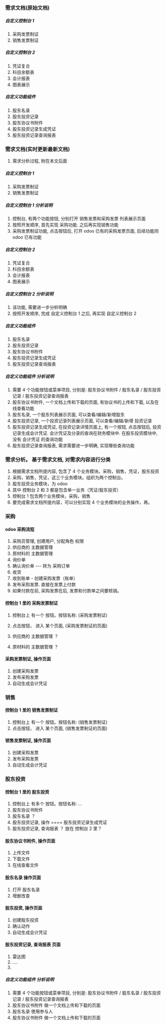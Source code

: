 ### 需求文档(原始文档)

##### 自定义控制台 1

1. 采购发票制证
2. 销售发票制证

##### 自定义控制台 2

1. 凭证复合
2. 科目余额表
3. 会计报表
4. 图表展示

##### 自定义功能组件

1. 股东名录
2. 股东投资记录
3. 股东协议书附件
4. 股东投资记录生成凭证
5. 股东投资记录查询报表

### 需求文档(实时更新最新文档)

1. 需求分析过程, 附在本文后面

##### 自定义控制台 1

1. 采购发票制证
2. 销售发票制证

##### 自定义控制台 1 分析说明

1. 控制台, 有两个功能按钮, 分别打开 销售发票和采购发票 列表展示页面
2. 按照开发顺序, 首先实现 采购功能. 之后再实现销售功能
3. 采购发票制证功能, 点击按钮后, 打开 odoo 已有的采购发票页面, 后续功能同 odoo 已有功能

##### 自定义控制台 2

1. 凭证复合
2. 科目余额表
3. 会计报表
4. 图表展示

##### 自定义控制台 2 分析说明

1. 该功能, 需要进一步分析明确
2. 按照开发顺序, 完成 自定义控制台 1 之后, 再实现 自定义控制台 2

##### 自定义功能组件

1. 股东名录
2. 股东投资记录
3. 股东协议书附件
4. 股东投资记录生成凭证
5. 股东投资记录查询报表

##### 自定义功能组件 分析说明

1. 需要 4 个功能按钮或菜单项目, 分别是: 股东协议书附件 / 股东名录 / 股东投资记录 / 股东投资记录查询报表
2. 股东协议书附件, 一个文档上传和下载的页面, 有协议书的上传和下载, 以及在线查看功能
3. 股东名录, 一个股东列表展示页面, 可以查看/编辑/新增股东
4. 股东投资记录, 一个投资记录列表展示页面, 可以查看/编辑/新增 投资记录
5. 股东投资记录生成凭证, 在投资记录详情页面上, 有一个按钮, 点击按钮后, 投资记录生成会计凭证. 会计凭证及分录的查询在财务模块中. 在股东投资模块中, 没有 会计凭证 的查询功能
6. 股东投资记录查询报表, 需求需要进一步明确, 实现哪些查询功能

### 需求分析。 基于需求文档, 对需求内容进行分类

1. 根据需求文档所提内容, 包含了 4 个业务模块。采购，销售，凭证，股东投资
2. 采购，销售，凭证，这三个业务模块。组织为两个控制台。
3. 股东投资业务模块，为 odoo
4. 其中 控制台 2 和 3 都是包含单一业务（凭证/股东投资）
5. 控制台 1 包含两个业务模块，采购，销售
6. 要完成需求文档所提内容，可以分别实现 4 个业务模块的业务操作，再。

### 采购

#### odoo 采购流程

1. 采购员管理, 创建用户, 分配角色 权限
2. 供应商的 主数据管理
3. 原材料的 主数据管理
4. 询价单
5. 确认询价单 --- 转为 采购订单
6. 收货
7. 收到账单 - 创建采购发票（账单）
8. 发布采购发票. 直接在发票上付款
9. 如果付款在前, 采购发票在后, 发票和付款单之间要核销。

#### 控制台 1 里的 采购发票制证

1. 控制台上 有一个 按钮。按钮名称: (采购发票制证)
2. 点击按钮， 进入 某个页面, (采购发票制证的页面)

3. 供应商的 主数据管理 ？
4. 原材料的 主数据管理 ？

#### 采购发票制证, 操作页面

1. 创建采购发票
2. 发布采购发票
3. 自动生成会计凭证

### 销售

#### 控制台 1 里的 销售发票制证

1. 控制台上 有一个 按钮。按钮名称: (销售发票制证)
2. 点击按钮， 进入 某个页面, (销售发票制证的页面)

#### 销售发票制证, 操作页面

1. 创建采购发票
2. 发布采购发票
3. 自动生成会计凭证

### 股东投资

#### 控制台 1 里的 股东投资

1. 控制台上 有多个 按钮。按钮名称: ...
2. 股东协议书附件
3. 股东名录 ？
4. 股东投资记录, 操作 ==== 股东投资记录生成凭证
5. 股东投资记录, 查询报表 ？ 放在 控制台 2 里？

#### 股东协议书附件, 操作页面

1. 上传文件
2. 下载文件
3. 在线查看文件

#### 股东名录 操作页面

1. 打开 股东名录
2. 增删改查

#### 股东投资, 操作页面

1. 创建股东投资
2. 确认动作
3. 自动生成会计凭证

#### 股东投资记录, 查询报表 页面

1. 雷达图
2. ....
3.

##### 自定义功能组件 分析说明

1. 需要 4 个功能按钮或菜单项目, 分别是: 股东协议书附件 / 股东名录 / 股东投资记录 / 股东投资记录查询报表
2. 股东协议书附件 做一个文档上传和下载的页面
3. 股东名录 使用参与人
4. 股东协议书附件 做一个文档上传和下载的页面
